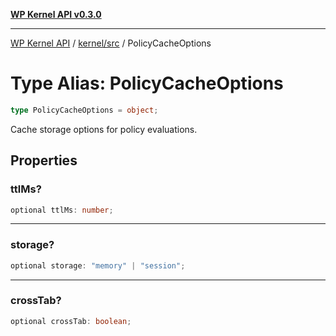 [**WP Kernel API v0.3.0**](../../../README.md)

---

[WP Kernel API](../../../README.md) / [kernel/src](../README.md) / PolicyCacheOptions

# Type Alias: PolicyCacheOptions

```ts
type PolicyCacheOptions = object;
```

Cache storage options for policy evaluations.

## Properties

### ttlMs?

```ts
optional ttlMs: number;
```

---

### storage?

```ts
optional storage: "memory" | "session";
```

---

### crossTab?

```ts
optional crossTab: boolean;
```

